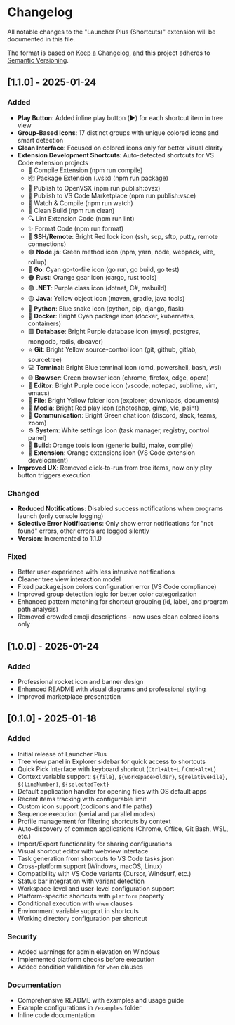 # Changelog

All notable changes to the "Launcher Plus (Shortcuts)" extension will be documented in this file.

The format is based on [Keep a Changelog](https://keepachangelog.com/en/1.0.0/),
and this project adheres to [Semantic Versioning](https://semver.org/spec/v2.0.0.html).

## [1.1.0] - 2025-01-24

### Added
- **Play Button**: Added inline play button (▶️) for each shortcut item in tree view
- **Group-Based Icons**: 17 distinct groups with unique colored icons and smart detection
- **Clean Interface**: Focused on colored icons only for better visual clarity
- **Extension Development Shortcuts**: Auto-detected shortcuts for VS Code extension projects
  - 🔧 Compile Extension (npm run compile)
  - 📦 Package Extension (.vsix) (npm run package)
  - 🚀 Publish to OpenVSX (npm run publish:ovsx)
  - 🏪 Publish to VS Code Marketplace (npm run publish:vsce)
  - 👀 Watch & Compile (npm run watch)
  - 🧹 Clean Build (npm run clean)
  - 🔍 Lint Extension Code (npm run lint)
  - ✨ Format Code (npm run format)
  - 🔐 **SSH/Remote**: Bright Red lock icon (ssh, scp, sftp, putty, remote connections)
  - 🟢 **Node.js**: Green method icon (npm, yarn, node, webpack, vite, rollup)
  - 🔵 **Go**: Cyan go-to-file icon (go run, go build, go test)
  - 🟠 **Rust**: Orange gear icon (cargo, rust tools)
  - 🟣 **.NET**: Purple class icon (dotnet, C#, msbuild)
  - 🟡 **Java**: Yellow object icon (maven, gradle, java tools)
  - 🔷 **Python**: Blue snake icon (python, pip, django, flask)
  - 🔶 **Docker**: Bright Cyan package icon (docker, kubernetes, containers)
  - 🟪 **Database**: Bright Purple database icon (mysql, postgres, mongodb, redis, dbeaver)
  - ⭐ **Git**: Bright Yellow source-control icon (git, github, gitlab, sourcetree)
  - 💻 **Terminal**: Bright Blue terminal icon (cmd, powershell, bash, wsl)
  - 🌐 **Browser**: Green browser icon (chrome, firefox, edge, opera)
  - 📝 **Editor**: Bright Purple code icon (vscode, notepad, sublime, vim, emacs)
  - 📁 **File**: Bright Yellow folder icon (explorer, downloads, documents)
  - 🎨 **Media**: Bright Red play icon (photoshop, gimp, vlc, paint)
  - 💬 **Communication**: Bright Green chat icon (discord, slack, teams, zoom)
  - ⚙️ **System**: White settings icon (task manager, registry, control panel)
  - 🔧 **Build**: Orange tools icon (generic build, make, compile)
  - 🧩 **Extension**: Orange extensions icon (VS Code extension development)
- **Improved UX**: Removed click-to-run from tree items, now only play button triggers execution

### Changed
- **Reduced Notifications**: Disabled success notifications when programs launch (only console logging)
- **Selective Error Notifications**: Only show error notifications for "not found" errors, other errors are logged silently
- **Version**: Incremented to 1.1.0

### Fixed
- Better user experience with less intrusive notifications
- Cleaner tree view interaction model
- Fixed package.json colors configuration error (VS Code compliance)
- Improved group detection logic for better color categorization
- Enhanced pattern matching for shortcut grouping (id, label, and program path analysis)
- Removed crowded emoji descriptions - now uses clean colored icons only

## [1.0.0] - 2025-01-24

### Added
- Professional rocket icon and banner design
- Enhanced README with visual diagrams and professional styling
- Improved marketplace presentation

## [0.1.0] - 2025-01-18

### Added
- Initial release of Launcher Plus
- Tree view panel in Explorer sidebar for quick access to shortcuts
- Quick Pick interface with keyboard shortcut (`Ctrl+Alt+L` / `Cmd+Alt+L`)
- Context variable support: `${file}`, `${workspaceFolder}`, `${relativeFile}`, `${lineNumber}`, `${selectedText}`
- Default application handler for opening files with OS default apps
- Recent items tracking with configurable limit
- Custom icon support (codicons and file paths)
- Sequence execution (serial and parallel modes)
- Profile management for filtering shortcuts by context
- Auto-discovery of common applications (Chrome, Office, Git Bash, WSL, etc.)
- Import/Export functionality for sharing configurations
- Visual shortcut editor with webview interface
- Task generation from shortcuts to VS Code tasks.json
- Cross-platform support (Windows, macOS, Linux)
- Compatibility with VS Code variants (Cursor, Windsurf, etc.)
- Status bar integration with variant detection
- Workspace-level and user-level configuration support
- Platform-specific shortcuts with `platform` property
- Conditional execution with `when` clauses
- Environment variable support in shortcuts
- Working directory configuration per shortcut

### Security
- Added warnings for admin elevation on Windows
- Implemented platform checks before execution
- Added condition validation for `when` clauses

### Documentation
- Comprehensive README with examples and usage guide
- Example configurations in `/examples` folder
- Inline code documentation